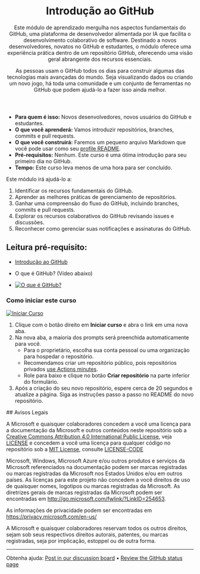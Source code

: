 <header>

# Introdução ao GitHub

Este módulo de aprendizado mergulha nos aspectos fundamentais do GitHub, uma plataforma de desenvolvedor alimentada por IA que facilita o desenvolvimento colaborativo de software. Destinado a novos desenvolvedores, novatos no GitHub e estudantes, o módulo oferece uma experiência prática dentro de um repositório GitHub, oferecendo uma visão geral abrangente dos recursos essenciais.

As pessoas usam o GitHub todos os dias para construir algumas das tecnologias mais avançadas do mundo. Seja visualizando dados ou criando um novo jogo, há toda uma comunidade e um conjunto de ferramentas no GitHub que podem ajudá-lo a fazer isso ainda melhor.

</header>

- **Para quem é isso:** Novos desenvolvedores, novos usuários do GitHub e estudantes.
- **O que você aprenderá:** Vamos introduzir repositórios, branches, commits e pull requests.
- **O que você construirá:** Faremos um pequeno arquivo Markdown que você pode usar como seu [profile README](https://docs.github.com/account-and-profile/setting-up-and-managing-your-github-profile/customizing-your-profile/managing-your-profile-readme).
- **Pré-requisitos:** Nenhum. Este curso é uma ótima introdução para seu primeiro dia no GitHub.
- **Tempo:** Este curso leva menos de uma hora para ser concluído.

Este módulo irá ajudá-lo a:

1. Identificar os recursos fundamentais do GitHub.
2. Aprender as melhores práticas de gerenciamento de repositórios.
3. Ganhar uma compreensão do fluxo do GitHub, incluindo branches, commits e pull requests.
4. Explorar os recursos colaborativos do GitHub revisando issues e discussões.
5. Reconhecer como gerenciar suas notificações e assinaturas do GitHub.

 
## Leitura pré-requisito: 

- [Introdução ao GitHub](https://learn.microsoft.com/training/modules/introduction-to-github/?WT.mc_id=academic-113596-abartolo)

- O que é GitHub? (Vídeo abaixo)
- [![O que é GitHub?](https://img.youtube.com/vi/pBy1zgt0XPc/0.jpg)](https://www.youtube.com/watch?v=pBy1zgt0XPc)
 
   

### Como iniciar este curso

<!-- For start course, run in JavaScript:
'https://github.com/new?' + new URLSearchParams({
  template_owner: 'skills',
  template_name: 'introduction-to-github',
  owner: '@me',
  name: 'skills-introduction-to-github',
  description: 'My clone repository',
  visibility: 'public',
}).toString()
-->

[![Iniciar Curso](https://user-images.githubusercontent.com/1221423/235727646-4a590299-ffe5-480d-8cd5-8194ea184546.svg)](https://github.com/new?template_owner=skills&template_name=introduction-to-github&owner=%40me&name=skills-introduction-to-github&description=My+clone+repository&visibility=public)

1. Clique com o botão direito em **Iniciar curso** e abra o link em uma nova aba.
2. Na nova aba, a maioria dos prompts será preenchida automaticamente para você.
   - Para o proprietário, escolha sua conta pessoal ou uma organização para hospedar o repositório.
   - Recomendamos criar um repositório público, pois repositórios privados [use Actions minutes](https://docs.github.com/en/billing/managing-billing-for-github-actions/about-billing-for-github-actions?WT.mc_id=academic-113596-abartolo).
   - Role para baixo e clique no botão **Criar repositório** na parte inferior do formulário.
3. Após a criação do seu novo repositório, espere cerca de 20 segundos e atualize a página. Siga as instruções passo a passo no README do novo repositório.

<footer>
## Avisos Legais
 
A Microsoft e quaisquer colaboradores concedem a você uma licença para a documentação da Microsoft e outros conteúdos neste repositório sob a [Creative Commons Attribution 4.0 International Public License](https://creativecommons.org/licenses/by/4.0/legalcode),
veja [LICENSE](LICENSE) e concedem a você uma licença para qualquer código no repositório sob a  [MIT License](https://opensource.org/licenses/MIT), consulte
[LICENSE-CODE](LICENSE-CODE)
 
Microsoft, Windows, Microsoft Azure e/ou outros produtos e serviços da Microsoft referenciados na documentação podem ser marcas registradas ou marcas registradas da Microsoft nos Estados Unidos e/ou em outros países. As licenças para este projeto não concedem a você direitos de uso de quaisquer nomes, logotipos ou marcas registradas da Microsoft. As diretrizes gerais de marcas registradas da Microsoft podem ser encontradas em http://go.microsoft.com/fwlink/?LinkID=254653.
 
As informações de privacidade podem ser encontradas em https://privacy.microsoft.com/en-us/
 
A Microsoft e quaisquer colaboradores reservam todos os outros direitos, sejam sob seus respectivos direitos autorais, patentes, ou marcas registradas, seja por implicação, estoppel ou de outra forma.
<!--
  <<< Author notes: Footer >>>
  Add a link to get support, GitHub status page, code of conduct, license link.
-->

---

Obtenha ajuda: [Post in our discussion board](https://github.com/orgs/skills/discussions/categories/introduction-to-github) &bull; [Review the GitHub status page](https://www.githubstatus.com/)
